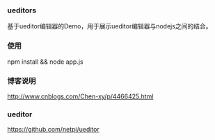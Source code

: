 ###  ueditors

  基于ueditor编辑器的Demo，用于展示ueditor编辑器与nodejs之间的结合。

###  使用

  npm install && node app.js

###  博客说明

  http://www.cnblogs.com/Chen-xy/p/4466425.html

###  ueditor
  
  https://github.com/netpi/ueditor


